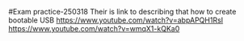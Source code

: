 #Exam practice-250318
Their is link to describing that how to create bootable USB 
https://www.youtube.com/watch?v=abpAPQH1RsI
https://www.youtube.com/watch?v=wmqX1-kQKa0
